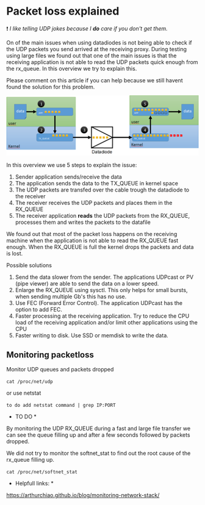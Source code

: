 # Packet loss explained

:exclamation: *I like telling UDP jokes because I **do** care if you don't get them.*

On of the main issues when using datadiodes is not being able to check if the UDP packets you send arrived at the receiving proxy. During testing using large files we found out that one of the main issues is that the receiving application is not able to read the UDP packets quick enough from the rx_queue.
In this overview we try to explain this. 

Please comment on this article if you can help because we still havent found the solution for this problem.

![Overview packet loss](/datadiode_packetloss.png)

In this overview we use 5 steps to explain the issue:

1. Sender application sends/receive the data
2. The application sends the data to the TX_QUEUE in kernel space
3. The UDP packets are transfed over the cable trough the datadiode to the receiver
4. The receiver receives the UDP packets and places them in the RX_QUEUE
5. The receiver application **reads** the UDP packets from the RX_QUEUE, processes them and writes the packets to the datafile

We found out that most of the packet loss happens on the receiving machine when the application is not able to read the RX_QUEUE fast enough. When the RX_QUEUE is full the kernel drops the packets and data is lost.

Possible solutions

1. Send the data slower from the sender. The applications UDPcast or PV (pipe viewer) are able to send the data on a lower speed.
2. Enlarge the RX_QUEUE using sysctl. This only helps for small bursts, when sending multiple Gb's this has no use.
3. Use FEC (Forward Error Control). The application UDPcast has the option to add FEC.
4. Faster processing at the receiving application. Try to reduce the CPU load of the receiving application and/or limit other applications using the CPU
5. Faster writing to disk. Use SSD or memdisk to write the data.

## Monitoring packetloss

Monitor UDP queues and packets dropped

```cat /proc/net/udp```

or use netstat

```to do add netstat command | grep IP:PORT```

* TO DO *

By monitoring the UDP RX_QUEUE during a fast and large file transfer we can see the queue filling up and after a few seconds followed by packets dropped.

We did not try to monitor the softnet_stat to find out the root cause of the rx_queue filling up.

```cat /proc/net/softnet_stat```

* Helpfull links: *

https://arthurchiao.github.io/blog/monitoring-network-stack/ 


